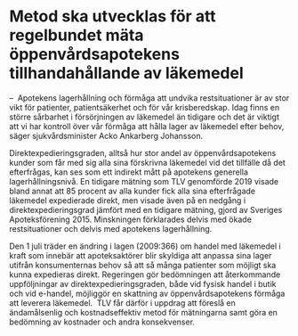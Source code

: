 # Metod ska utvecklas för att regelbundet mäta öppenvårdsapotekens tillhandahållande av läkemedel

–  Apotekens lagerhållning och förmåga att undvika restsituationer är av stor vikt för patienter, patientsäkerhet och för vår krisberedskap. Idag finns en större sårbarhet i försörjningen av läkemedel än tidigare och det är viktigt att vi har kontroll över vår förmåga att hålla lager av läkemedel efter behov, säger sjukvårdsminister Acko Ankarberg Johansson.

Direktexpedieringsgraden, alltså hur stor andel av öppenvårdsapotekens kunder som får med sig alla sina förskrivna läkemedel vid det tillfälle då det efterfrågas, kan ses som ett indirekt mått på apotekens generella lagerhållningsnivå. En tidigare mätning som TLV genomförde 2019 visade bland annat att 85 procent av alla kunder fick alla sina efterfrågade läkemedel expedierade direkt, men visade även på en nedgång i direktexpedierings­grad jämfört med en tidigare mätning, gjord av Sveriges Apoteks­förening 2015\. Minskningen förklarades delvis med ökade restsituationer och delvis med apotekens lagerhållning.

Den 1 juli träder en ändring i lagen (2009:366\) om handel med läkemedel i kraft som innebär att apoteksaktörer blir skyldiga att anpassa sina lager utifrån konsumenternas behov så att så många patienter som möjligt ska kunna expedieras direkt. Regeringen gör bedömningen att återkommande uppföljningar av direktexpedieringsgraden, både vid fysisk handel i butik och vid e\-handel, möjliggör en skattning av öppenvårds­apotekens förmåga att leverera läkemedel.  TLV får därför i uppdrag att föreslå en ändamålsenlig och kostnadseffektiv metod för mätningarna samt göra en bedömning av kostnader och andra konsekvenser.
